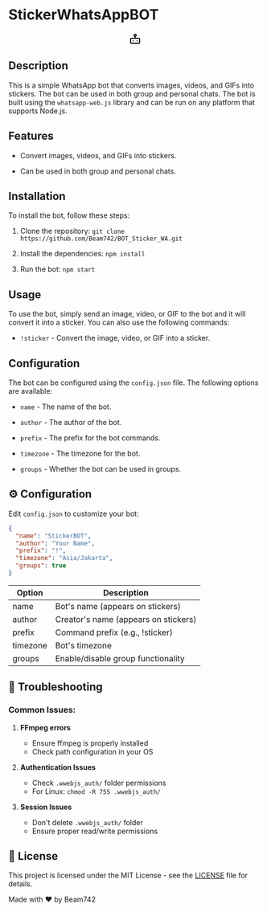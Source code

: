 # StickerWhatsAppBOT

<p align="center">
<?xml version="1.0" encoding="utf-8"?>
<!-- License: MIT. Made by Lucide Contributors: https://lucide.dev/ -->
<svg 
  xmlns="http://www.w3.org/2000/svg"
  width="24"
  height="24"
  viewBox="0 0 24 24"
  fill="none"
  stroke="#000000"
  stroke-width="2"
  stroke-linecap="round"
  stroke-linejoin="round"
>
  <rect x="3" y="11" width="18" height="10" rx="2" />
  <circle cx="12" cy="5" r="2" />
  <path d="M12 7v4" />
  <line x1="8" y1="16" x2="8" y2="16" />
  <line x1="16" y1="16" x2="16" y2="16" />
</svg>
</p>

## Description

This is a simple WhatsApp bot that converts images, videos, and GIFs into stickers. The bot can be used in both group and personal chats. The bot is built using the `whatsapp-web.js` library and can be run on any platform that supports Node.js.

## Features

- Convert images, videos, and GIFs into stickers.

- Can be used in both group and personal chats.

## Installation

To install the bot, follow these steps:

1. Clone the repository: `git clone https://github.com/Beam742/BOT_Sticker_WA.git`

2. Install the dependencies: `npm install`

3. Run the bot: `npm start`

## Usage

To use the bot, simply send an image, video, or GIF to the bot and it will convert it into a sticker. You can also use the following commands:

- `!sticker` - Convert the image, video, or GIF into a sticker.

## Configuration

The bot can be configured using the `config.json` file. The following options are available:

- `name` - The name of the bot.

- `author` - The author of the bot.

- `prefix` - The prefix for the bot commands.

- `timezone` - The timezone for the bot.

- `groups` - Whether the bot can be used in groups.

## ⚙️ Configuration

Edit `config.json` to customize your bot:

```json
{
  "name": "StickerBOT",
  "author": "Your Name",
  "prefix": "!",
  "timezone": "Asia/Jakarta",
  "groups": true
}
```

| Option   | Description                          |
| -------- | ------------------------------------ |
| name     | Bot's name (appears on stickers)     |
| author   | Creator's name (appears on stickers) |
| prefix   | Command prefix (e.g., !sticker)      |
| timezone | Bot's timezone                       |
| groups   | Enable/disable group functionality   |

## 🔧 Troubleshooting

### Common Issues:

1. **FFmpeg errors**

   - Ensure ffmpeg is properly installed
   - Check path configuration in your OS

2. **Authentication Issues**

   - Check `.wwebjs_auth/` folder permissions
   - For Linux: `chmod -R 755 .wwebjs_auth/`

3. **Session Issues**
   - Don't delete `.wwebjs_auth/` folder
   - Ensure proper read/write permissions

## 📄 License

This project is licensed under the MIT License - see the [LICENSE](LICENSE) file for details.

Made with ❤️ by Beam742
